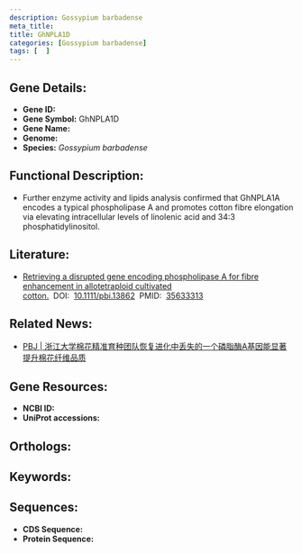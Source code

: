 ```yaml
---
description: Gossypium barbadense
meta_title:
title: GhNPLA1D
categories: [Gossypium barbadense]
tags: [  ]
---
```


## Gene Details:
- **Gene ID:**	[]()
- **Gene Symbol:** GhNPLA1D
- **Gene Name:** 
- **Genome:** []()
- **Species:** *Gossypium barbadense*

## Functional Description:
   - Further enzyme activity and lipids analysis confirmed that GhNPLA1A encodes a typical phospholipase A and promotes cotton fibre elongation via elevating intracellular levels of linolenic acid and 34:3 phosphatidylinositol.

## Literature:
   - [Retrieving a disrupted gene encoding phospholipase A for fibre enhancement in allotetraploid cultivated cotton.]( https://onlinelibrary.wiley.com/doi/10.1111/pbi.13862)&nbsp;&nbsp;DOI:&nbsp;&nbsp;[10.1111/pbi.13862](https://onlinelibrary.wiley.com/doi/10.1111/pbi.13862)&nbsp;&nbsp;PMID:&nbsp;&nbsp;[35633313](https://pubmed.ncbi.nlm.nih.gov/35633313/)

## Related News:
   - [PBJ | 浙江大学棉花精准育种团队恢复进化中丢失的一个磷脂酶A基因能显著提升棉花纤维品质](https://mp.weixin.qq.com/s?__biz=Mzg3MDEwNDEyMg==&mid=2247530225&idx=1&sn=8e0e88397b946ded716f864880186ca2&chksm=ce90dba4f9e752b2a2450271f0e0cda9c4e831376564108c0805679784e102e10edc696058b0&scene=27#wechat_redirect)

## Gene Resources:
- **NCBI ID:** [](https://www.ncbi.nlm.nih.gov/gene/?term=)
- **UniProt accessions:** [](https://www.uniprot.org/uniprotkb//entry)

## Orthologs:


## Keywords:


## Sequences:
- **CDS Sequence:**
- **Protein Sequence:**
